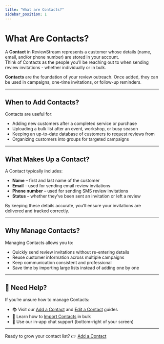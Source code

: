 ```yaml
---
title: "What are Contacts?"
sidebar_position: 1
---
```


# What Are Contacts?

A **Contact** in ReviewStream represents a customer whose details (name, email, and/or phone number) are stored in your account.  
Think of Contacts as the people you’ll be reaching out to when sending review invitations - whether individually or in bulk.

**Contacts** are the foundation of your review outreach. Once added, they can be used in campaigns, one-time invitations, or follow-up reminders.

---

## When to Add Contacts?

Contacts are useful for:

-   Adding new customers after a completed service or purchase  
-   Uploading a bulk list after an event, workshop, or busy season  
-   Keeping an up-to-date database of customers to request reviews from  
-   Organizing customers into groups for targeted campaigns  

---

## What Makes Up a Contact?

A Contact typically includes:

-   **Name** – first and last name of the customer  
-   **Email** – used for sending email review invitations  
-   **Phone number** – used for sending SMS review invitations  
-   **Status** – whether they’ve been sent an invitation or left a review  

By keeping these details accurate, you’ll ensure your invitations are delivered and tracked correctly.

---

## Why Manage Contacts?

Managing Contacts allows you to:

-   Quickly send review invitations without re-entering details  
-   Reuse customer information across multiple campaigns  
-   Keep communication consistent and professional  
-   Save time by importing large lists instead of adding one by one  

---

## 🙋 Need Help?

If you’re unsure how to manage Contacts:

-   📚 Visit our [Add a Contact](./add) and [Edit a Contact](./edit) guides  
-   🔄 Learn how to [Import Contacts](../validation-and-tools/upload-center/what-is-the-upload-center) in bulk  
-   💬 Use our in-app chat support (bottom-right of your screen)  

---

Ready to grow your contact list? 👉 [Add a Contact](./add)
